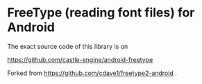 # FreeType (reading font files) for Android

The exact source code of this library is on

  https://github.com/castle-engine/android-freetype

Forked from https://github.com/cdave1/freetype2-android .
